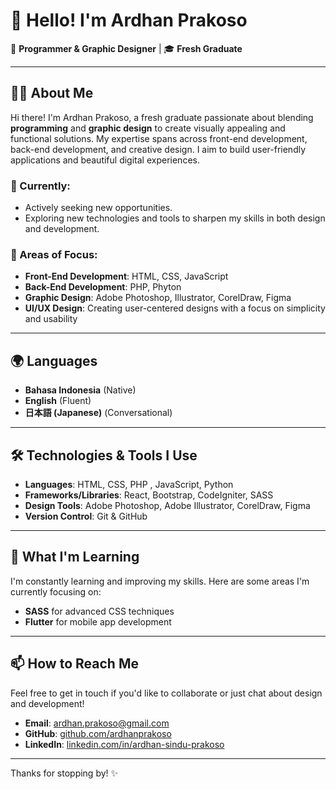 # 👋 Hello! I'm Ardhan Prakoso

🌟 **Programmer & Graphic Designer** | 🎓 **Fresh Graduate**

---

## 👨‍💻 About Me

Hi there! I'm Ardhan Prakoso, a fresh graduate passionate about blending **programming** and **graphic design** to create visually appealing and functional solutions. My expertise spans across front-end development, back-end development, and creative design. I aim to build user-friendly applications and beautiful digital experiences.

### 💼 Currently:
- Actively seeking new opportunities.
- Exploring new technologies and tools to sharpen my skills in both design and development.

### 🎯 Areas of Focus:
- **Front-End Development**: HTML, CSS, JavaScript
- **Back-End Development**: PHP, Phyton
- **Graphic Design**: Adobe Photoshop, Illustrator, CorelDraw, Figma
- **UI/UX Design**: Creating user-centered designs with a focus on simplicity and usability

---

## 🌍 Languages
- **Bahasa Indonesia** (Native)
- **English** (Fluent)
- **日本語 (Japanese)** (Conversational)

---

## 🛠️ Technologies & Tools I Use

- **Languages**: HTML, CSS, PHP , JavaScript, Python
- **Frameworks/Libraries**: React, Bootstrap, CodeIgniter, SASS
- **Design Tools**: Adobe Photoshop, Adobe Illustrator, CorelDraw, Figma
- **Version Control**: Git & GitHub

---

## 🌱 What I'm Learning
I'm constantly learning and improving my skills. Here are some areas I'm currently focusing on:
- **SASS** for advanced CSS techniques
- **Flutter** for mobile app development

---

## 📫 How to Reach Me
Feel free to get in touch if you'd like to collaborate or just chat about design and development!

- **Email**: [ardhan.prakoso@gmail.com](mailto:ardhan.prakoso@gmail.com)
- **GitHub**: [github.com/ardhanprakoso](https://github.com/ardhanprakoso)
- **LinkedIn**: [linkedin.com/in/ardhan-sindu-prakoso](https://www.linkedin.com/in/ardhan-sindu-prakoso-547143161)

---

Thanks for stopping by! ✨
